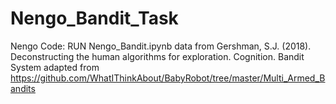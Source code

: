 # Nengo_Bandit_Task
Nengo Code: RUN Nengo_Bandit.ipynb
data from Gershman, S.J. (2018). Deconstructing the human algorithms for exploration. Cognition.
Bandit System adapted from https://github.com/WhatIThinkAbout/BabyRobot/tree/master/Multi_Armed_Bandits


